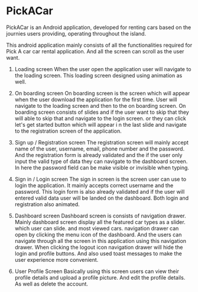# PickACar
PickACar is an Android application, developed for renting cars based on the journies users providing, operating throughout the island.

This android application mainly consists of all the functionalities required for Pick A car car rental application.
And all the screen can scroll as the user want.

 1. Loading screen 
      When the user open the application user will navigate to the loading screen. This loading screen designed using animation as well.
      
 2. On boarding screen
      On boarding screen is the screen which will appear when the user download the application for the first time. User will navigate to the loading screen and then to the on boarding screen. On boarding screen consists of slides and if the user want to skip that they will able to skip that and navigate to the login screen. or they can click let's get started button which will appear i n the last slide and navigate to the registration screen of the application.
      
 3. Sign up / Registration screen 
 The registration screen will mainly accept name of the user, username, email, phone number and the password. And the registration form is already validated and the if the user only input the valid type of data they can navigate to the dashboard screen.  In here the password field can be make visible or invisible when typing.
 
 4. Sign in / Login screen 
The sign in screen is the screen user can use to login the application. It mainly accepts correct username and the password.
This login form is also already validated and if the user will entered valid data user will be landed on the dashboard.
Both login and registration also animated.

 5. Dashboard screen
 Dashboard screen is consists of navigation drawer. Mainly dashboard screen display all the featured car types as a slider. which user can slide. and most viewed cars.
 navigation drawer can open by clicking the menu icon of the dashboard. And the users can navigate through all the screen in this application using this navigation drawer. When clicking the logout icon navigation drawer will hide the login and profile buttons. And also used toast messages to make the user experience more convenient.  

 6. User Profile Screen 
 Basically using this screen users can view their profile details and upload a profile picture. And edit the profile details. As well as delete the account.

